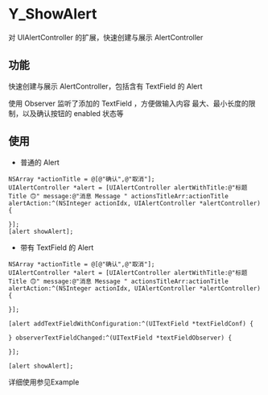 # Y_ShowAlert
对 UIAlertController 的扩展，快速创建与展示 AlertController

## 功能
快速创建与展示 AlertController，包括含有 TextField 的 Alert

使用 Observer 监听了添加的 TextField ，方便做输入内容 最大、最小长度的限制，以及确认按钮的 enabled 状态等

## 使用

* 普通的 Alert
```objc
NSArray *actionTitle = @[@"确认",@"取消"];
UIAlertController *alert = [UIAlertController alertWithTitle:@"标题 Title 🙃" message:@"消息 Message " actionsTitleArr:actionTitle alertAction:^(NSInteger actionIdx, UIAlertController *alertController) {

}];
[alert showAlert];
```

* 带有 TextField 的 Alert
```objc
NSArray *actionTitle = @[@"确认",@"取消"];
UIAlertController *alert = [UIAlertController alertWithTitle:@"标题 Title 🙃" message:@"消息 Message " actionsTitleArr:actionTitle alertAction:^(NSInteger actionIdx, UIAlertController *alertController) {

}];

[alert addTextFieldWithConfiguration:^(UITextField *textFieldConf) {

} observerTextFieldChanged:^(UITextField *textFieldObserver) {
        
}];

[alert showAlert];
```

详细使用参见Example